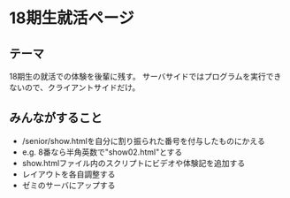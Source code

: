 # 18期生就活ページ
## テーマ
18期生の就活での体験を後輩に残す。
サーバサイドではプログラムを実行できないので、クライアントサイドだけ。

## みんながすること
* /senior/show.htmlを自分に割り振られた番号を付与したものにかえる
 * e.g. 8番なら半角英数で"show02.html"とする
* show.htmlファイル内のスクリプトにビデオや体験記を追加する
* レイアウトを各自調整する
* ゼミのサーバにアップする
